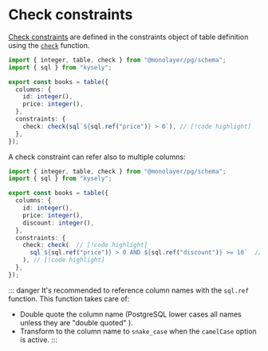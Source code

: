 # Check constraints

[Check constraints](./../glossary.md#check-constraint) are defined in the constraints object of table definition using the [`check`](./../../../reference/api/schema/functions/check.md) function.

```ts
import { integer, table, check } from "@monolayer/pg/schema";
import { sql } from "kysely";

export const books = table({
  columns: {
    id: integer(),
    price: integer(),
  },
  constraints: {
    check: check(sql`${sql.ref("price")} > 0`), // [!code highlight]
  },
});
```

A check constraint can refer also to multiple columns:

```ts
import { integer, table, check } from "@monolayer/pg/schema";
import { sql } from "kysely";

export const books = table({
  columns: {
    id: integer(),
    price: integer(),
    discount: integer(),
  },
  constraints: {
    check: check(  // [!code highlight]
      sql`${sql.ref("price")} > 0 AND ${sql.ref("discount")} >= 10`  // [!code highlight]
    ), // [!code highlight]
  },
});
```

::: danger
It's recommended to reference column names with the `sql.ref` function. This function takes care of:

- Double quote the column name (PostgreSQL lower cases all names unless they are "double quoted" ).
- Transform to the column name to `snake_case` when the `camelCase` option is active.
:::
